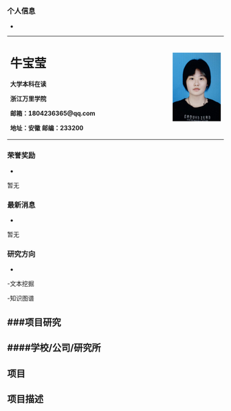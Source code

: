 ### 个人信息
-
<table border="0">
  <tr>
    <td width="75%">
      <h1>牛宝莹</h1>
      <p><b>大学本科在读</b></p>
      <p><b>浙江万里学院</b></p>
      <p><b>邮箱：1804236365@qq.com</b></p>
      <p><b>地址：安徽 邮编：233200</b></p>
    </td>
    <td width="25%">
      <img src="微信图片_20200217001418.jpg"width="100%" width="100%">  
    </td>
  </tr>
</table>


### 荣誉奖励
-
暂无


### 最新消息
-
暂无

### 研究方向
-
-文本挖掘

-知识图谱

###项目研究
-
####学校/公司/研究所
-

项目
-

项目描述
-
